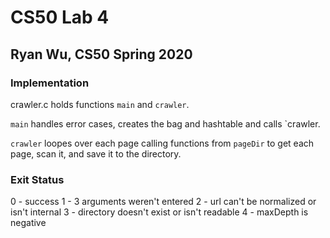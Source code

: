 # CS50 Lab 4
## Ryan Wu, CS50 Spring 2020

### Implementation
crawler.c holds functions `main` and `crawler`.

`main` handles error cases, creates the bag and hashtable and calls `crawler.

`crawler` loopes over each page calling functions from `pageDir` to get each page, scan it, and save it to the directory.

### Exit Status
0 - success
1 - 3 arguments weren't entered
2 - url can't be normalized or isn't internal
3 - directory doesn't exist or isn't readable
4 - maxDepth is negative


